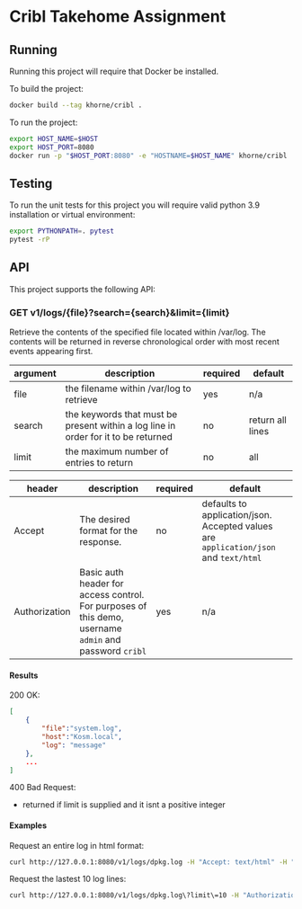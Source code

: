# Cribl Takehome Assignment


## Running

Running this project will require that Docker be installed.

To build the project:
```bash
docker build --tag khorne/cribl .
```

To run the project:
```bash
export HOST_NAME=$HOST
export HOST_PORT=8080 
docker run -p "$HOST_PORT:8080" -e "HOSTNAME=$HOST_NAME" khorne/cribl
```

## Testing

To run the unit tests for this project you will require valid python 3.9 installation or virtual environment:

```bash
export PYTHONPATH=. pytest
pytest -rP
```

## API
This project supports the following API:

### GET v1/logs/{file}?search={search}&limit={limit}
Retrieve the contents of the specified file located within /var/log.  The contents will be returned in reverse chronological order with most recent events appearing first.

|argument|description|required|default|
|--------|-----------|--------|-------|
| file | the filename within /var/log to retrieve | yes | n/a|
| search | the keywords that must be present within a log line in order for it to be returned | no | return all lines |
| limit | the maximum number of entries to return | no | all |

| header | description | required | default |
|--------|-------------|----------|---------|
| Accept | The desired format for the response.  | no | defaults to application/json. Accepted values are `application/json` and `text/html` |
| Authorization | Basic auth header for access control.  For purposes of this demo, username `admin` and password `cribl` | yes | n/a |

#### Results
200 OK:

```json
[
    {
        "file":"system.log",
        "host":"Kosm.local",
        "log": "message"
    },
    ...
]
```

400 Bad Request:

* returned if limit is supplied and it isnt a positive integer


#### Examples

Request an entire log in html format:

```bash
curl http://127.0.0.1:8080/v1/logs/dpkg.log -H "Accept: text/html" -H "Authorization: Basic YWRtaW46Y3JpYmw="
```

Request the lastest 10 log lines:

```bash
curl http://127.0.0.1:8080/v1/logs/dpkg.log\?limit\=10 -H "Authorization: Basic YWRtaW46Y3JpYmw=" | jq .
```
